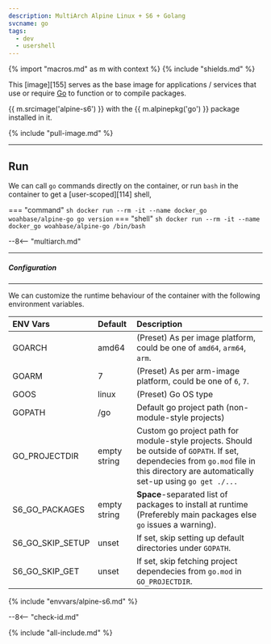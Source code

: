```yaml
---
description: MultiArch Alpine Linux + S6 + Golang
svcname: go
tags:
  - dev
  - usershell
---
```


{% import "macros.md" as m with context %}
{% include "shields.md" %}

This [image][155] serves as the base image for applications
/ services that use or require [Go][1] to function or to compile
packages.

{{ m.srcimage('alpine-s6') }} with the {{ m.alpinepkg('go') }}
package installed in it.

{% include "pull-image.md" %}

---
Run
---

We can call `go` commands directly on the container, or run `bash`
in the container to get a [user-scoped][114] shell,

=== "command"
    ``` sh
    docker run --rm -it --name docker_go woahbase/alpine-go go version
    ```
=== "shell"
    ``` sh
    docker run --rm -it --name docker_go woahbase/alpine-go /bin/bash
    ```

--8<-- "multiarch.md"

---
##### Configuration
---

We can customize the runtime behaviour of the container with the
following environment variables.

| ENV Vars           | Default        | Description
| :---               | :---           | :---
| GOARCH             | amd64          | (Preset) As per image platform, could be one of `amd64`, `arm64`, `arm`.
| GOARM              | 7              | (Preset) As per arm-image platform, could be one of `6`, `7`.
| GOOS               | linux          | (Preset) Go OS type
| GOPATH             | /go            | Default go project path (non-module-style projects)
| GO_PROJECTDIR      | empty string   | Custom go project path for module-style projects. Should be outside of `GOPATH`. If set, dependecies from `go.mod` file in this directory are automatically set-up using `go get ./...`
| S6_GO_PACKAGES     | empty string   | **Space**-separated list of packages to install at runtime (Preferebly main packages else `go` issues a warning).
| S6_GO_SKIP_SETUP   | unset          | If set, skip setting up default directories under `GOPATH`.
| S6_GO_SKIP_GET     | unset          | If set, skip fetching project dependecies from `go.mod` in `GO_PROJECTDIR`.
{% include "envvars/alpine-s6.md" %}

--8<-- "check-id.md"

[1]: https://golang.org/

{% include "all-include.md" %}

